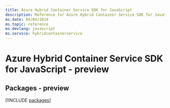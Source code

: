 ```yaml
---
title: Azure Hybrid Container Service SDK for JavaScript
description: Reference for Azure Hybrid Container Service SDK for JavaScript
ms.date: 04/04/2024
ms.topic: reference
ms.devlang: javascript
ms.service: hybridcontainerservice
---
```

# Azure Hybrid Container Service SDK for JavaScript - preview
## Packages - preview
[!INCLUDE [packages](hybrid-container-service-index.md)]